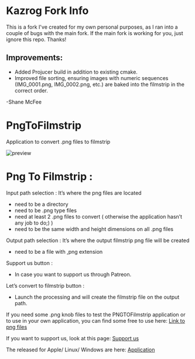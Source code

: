 # Kazrog Fork Info

This is a fork I've created for my own personal purposes, as I ran into a couple of bugs with the main fork. If the main fork is working for you, just ignore this repo. Thanks!

## Improvements:

* Added Projucer build in addition to existing cmake.
* Improved file sorting, ensuring images with numeric sequences (IMG_0001.png, IMG_0002.png, etc.) are baked into the filmstrip in the correct order. 

-Shane McFee

# PngToFilmstrip
Application  to convert .png files to filmstrip 

![preview](https://github.com/JuqaSolutions/PngToFilmstrip/blob/main/ReadMeAssets/Capture%20d'%C3%A9cran%202023-06-28%20122043.png)


# Png To Filmstrip :

Input path selection : It’s where the png files are located
  - need to be a directory
  - need to be .png type files
  - need at least 2 .png files to convert ( otherwise the application hasn’t any job to do;) )
  - need to be the same width and height dimensions on all .png files

Output path selection : It’s where the output filmstrip png file will be created
  - need to be a file with ,png extension


Support us button :
  - In case you want to support us through Patreon.


Let’s convert to filmstrip button :
  - Launch the processing and will create the filmstrip file on the output path.

If you need some .png knob files to test the PNGTOFilmstrip application or to use in your own application, you can find some free to use here:
[Link to png files](https://github.com/JuqaSolutions/PngToFilmstrip/tree/main/PNGFilesForTest)

If you want to support us, look at this page:
[Support us](https://juqasolutions.github.io/supportus.html)

The released for Apple/ Linux/ Windows are here:
[Application](https://github.com/JuqaSolutions/PngToFilmstrip/releases)
